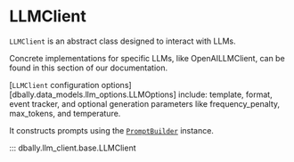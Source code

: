 # LLMClient


`LLMClient` is an abstract class designed to interact with LLMs.

Concrete implementations for specific LLMs, like OpenAILLMClient, can be found in this section of our documentation.

[`LLMClient` configuration options][dbally.data_models.llm_options.LLMOptions] include: template, format, event tracker, and optional generation parameters like
frequency_penalty, max_tokens, and temperature.

It constructs prompts using the [`PromptBuilder`](./prompt_builder.md) instance.


::: dbally.llm_client.base.LLMClient

